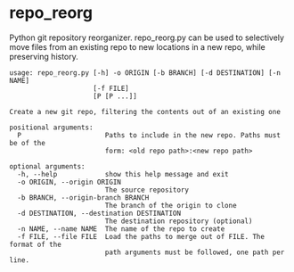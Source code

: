 # repo_reorg
Python git repository reorganizer. repo_reorg.py can be used to selectively move files from an existing repo to new locations in a new repo, while preserving history.
```
usage: repo_reorg.py [-h] -o ORIGIN [-b BRANCH] [-d DESTINATION] [-n NAME]
                     [-f FILE]
                     [P [P ...]]

Create a new git repo, filtering the contents out of an existing one

positional arguments:
  P                     Paths to include in the new repo. Paths must be of the
                        form: <old repo path>:<new repo path>

optional arguments:
  -h, --help            show this help message and exit
  -o ORIGIN, --origin ORIGIN
                        The source repository
  -b BRANCH, --origin-branch BRANCH
                        The branch of the origin to clone
  -d DESTINATION, --destination DESTINATION
                        The destination repository (optional)
  -n NAME, --name NAME  The name of the repo to create
  -f FILE, --file FILE  Load the paths to merge out of FILE. The format of the
                        path arguments must be followed, one path per line.
```
